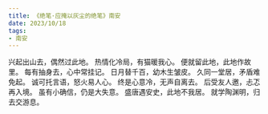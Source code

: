 ```yaml
---
title: 《绝笔·应掩以灰尘的绝笔》南安
date: 2023/10/18
tags:
- 南安
---
```

兴起出山去，偶然过此地。
热情化冷局，有猫暖我心。
便就留此地，此地作故里。
每有抽身去，心中常挂记。
日月替千百，幼木生皱皮。
久同一堂居，矛盾难免起。
诚可托言语，怒火易人心。
终是心意冷，无声自离去。
后受友人邀，忐忑再入境。
虽有小确信，仍是大失意。
盛唐遇安史，此地不我居。
就学陶渊明，归去交游息。
